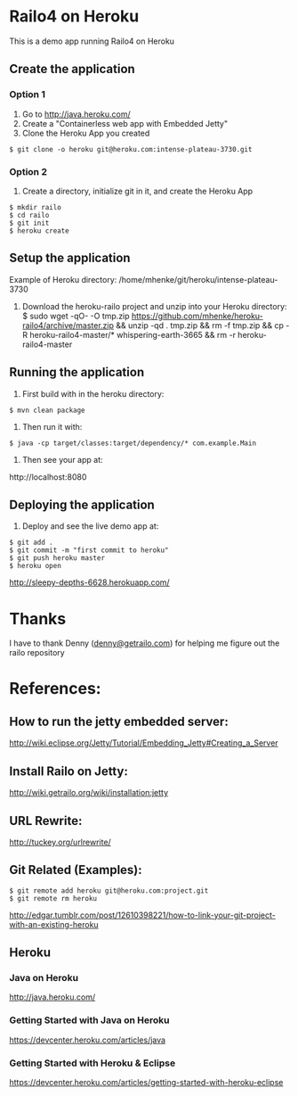 # Railo4 on Heroku

This is a demo app running Railo4 on Heroku

## Create the application
### Option 1
 1. Go to http://java.heroku.com/
 2. Create a "Containerless web app with Embedded Jetty"
 3. Clone the Heroku App you created
 ```
 $ git clone -o heroku git@heroku.com:intense-plateau-3730.git
 ```

### Option 2 
 1. Create a directory, initialize git in it, and create the Heroku App 
 
 ```
 $ mkdir railo
 $ cd railo
 $ git init
 $ heroku create
 ```

## Setup the application

  Example of Heroku directory: /home/mhenke/git/heroku/intense-plateau-3730

 1. Download the heroku-railo project and unzip into your Heroku directory:
    $ sudo wget -qO- -O tmp.zip https://github.com/mhenke/heroku-railo4/archive/master.zip && unzip -qd . tmp.zip && rm -f tmp.zip && cp -R heroku-railo4-master/* whispering-earth-3665 && rm -r heroku-railo4-master

## Running the application
 1. First build with in the heroku directory:
 ```
 $ mvn clean package
 ```

 1. Then run it with:
   
 ```
 $ java -cp target/classes:target/dependency/* com.example.Main
 ```
	
 1. Then see your app at:
 
 http://localhost:8080

## Deploying the application
 1. Deploy and see the live demo app at:
 ```
 $ git add .
 $ git commit -m "first commit to heroku"
 $ git push heroku master
 $ heroku open
 ```

 http://sleepy-depths-6628.herokuapp.com/

# Thanks
  I have to thank Denny (denny@getrailo.com) for helping me figure out the railo repository	

# References:
## How to run the jetty embedded server:
  http://wiki.eclipse.org/Jetty/Tutorial/Embedding_Jetty#Creating_a_Server
## Install Railo on Jetty:
  http://wiki.getrailo.org/wiki/installation:jetty
## URL Rewrite:
  http://tuckey.org/urlrewrite/	
## Git Related (Examples):
```
$ git remote add heroku git@heroku.com:project.git
$ git remote rm heroku
```	
http://edgar.tumblr.com/post/12610398221/how-to-link-your-git-project-with-an-existing-heroku
## Heroku
### Java on Heroku
  http://java.heroku.com/
### Getting Started with Java on Heroku 
  https://devcenter.heroku.com/articles/java
### Getting Started with Heroku & Eclipse
  https://devcenter.heroku.com/articles/getting-started-with-heroku-eclipse
